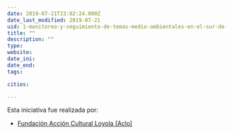 ```yaml
---
date: 2019-07-21T23:02:24.000Z
date_last_modified: 2019-07-21
uid: 1-monitoreo-y-seguimiento-de-temas-medio-ambientales-en-el-sur-de-bolivia-chuquisaca-tarija-potosi-y-chaco
title: ""
description: ""
type: 
website: 
date_ini: 
date_end: 
tags:

cities: 

---
```


Esta iniciativa fue realizada por:

- [Fundación Acción Cultural Loyola (Aclo)](/i/fundacion-accion-cultural-loyola-aclo.html)
